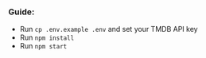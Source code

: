 
### Guide:

* Run `cp .env.example .env` and set your TMDB API key 
* Run `npm install`
* Run `npm start`
